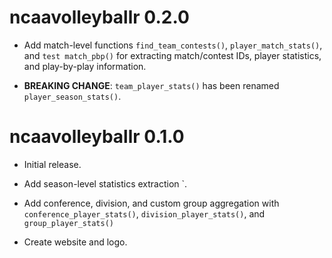 # ncaavolleyballr 0.2.0

* Add match-level functions `find_team_contests()`, `player_match_stats()`, and `test match_pbp()` for extracting match/contest IDs, player statistics, and play-by-play information.

* **BREAKING CHANGE**: `team_player_stats()` has been renamed `player_season_stats()`.

# ncaavolleyballr 0.1.0

* Initial release.

* Add season-level statistics extraction `.

* Add conference, division, and custom group aggregation with `conference_player_stats()`, `division_player_stats()`, and `group_player_stats()`

* Create website and logo.
